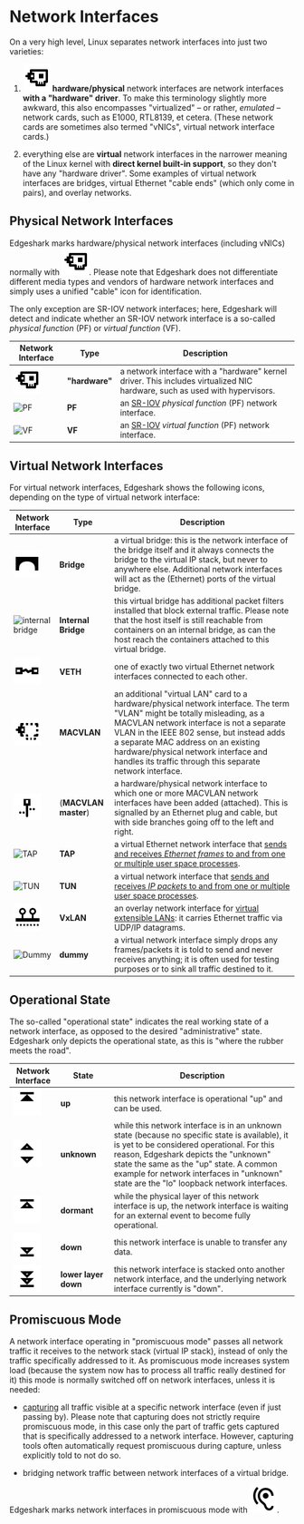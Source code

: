# Network Interfaces

On a very high level, Linux separates network interfaces into just two
varieties:

1. ![HW network interface](_media/icons/nifs/HardwareNic.svg ':class=mdicon :no-zoom')
   **hardware/physical** network interfaces are network interfaces **with a
   "hardware" driver**. To make this terminology slightly more awkward, this
   also encompasses "virtualized" – or rather, *emulated* – network cards, such
   as E1000, RTL8139, et cetera. (These network cards are sometimes also termed
   "vNICs", virtual network interface cards.)

2. everything else are **virtual** network interfaces in the narrower meaning of
   the Linux kernel with **direct kernel built-in support**, so they don't have
   any "hardware driver". Some examples of virtual network interfaces are
   bridges, virtual Ethernet "cable ends" (which only come in pairs), and
   overlay networks.

## Physical Network Interfaces

Edgeshark marks hardware/physical network interfaces (including vNICs) normally
with ![HW network interface](_media/icons/nifs/HardwareNic.svg ':class=mdicon
:no-zoom'). Please note that Edgeshark does not differentiate different media
types and vendors of hardware network interfaces and simply uses a unified
"cable" icon for identification.

The only exception are SR-IOV network interfaces; here, Edgeshark will detect
and indicate whether an SR-IOV network interface is a so-called _physical
function_ (PF) or _virtual function_ (VF).

| Network Interface | Type | Description |
| --- | --- | --- |
| ![HW](_media/icons/nifs/HardwareNic.svg ':class=mdicon :no-zoom') | **"hardware"** | a network interface with a "hardware" kernel driver. This includes virtualized NIC hardware, such as used with hypervisors. |
| ![PF](_media/icons/nifs/HardwareNicPF.svg ':class=mdicon :no-zoom') | **PF** | an [SR-IOV](https://en.wikipedia.org/wiki/Single-root_input/output_virtualization) _physical function_ (PF) network interface. |
| ![VF](_media/icons/nifs/HardwareNicVF.svg ':class=mdicon :no-zoom') | **VF** | an [SR-IOV](https://en.wikipedia.org/wiki/Single-root_input/output_virtualization) _virtual function_ (PF) network interface. |

## Virtual Network Interfaces

For virtual network interfaces, Edgeshark shows the following icons, depending
on the type of virtual network interface:

| Network Interface | Type | Description |
| --- | --- | --- |
| ![bridge](_media/icons/nifs/Bridge.svg ':class=mdicon :no-zoom') | **Bridge** | a virtual bridge: this is the network interface of the bridge itself and it always connects the bridge to the virtual IP stack, but never to anywhere else. Additional network interfaces will act as the (Ethernet) ports of the virtual bridge. |
| ![internal bridge](_media/icons/nifs/BridgeInternal.svg ':class=mdicon :no-zoom') | **Internal Bridge** | this virtual bridge has additional packet filters installed that block external traffic. Please note that the host itself is still reachable from containers on an internal bridge, as can the host reach the containers attached to this virtual bridge. |
| ![VETH](_media/icons/nifs/Veth.svg ':class=mdicon :no-zoom') | **VETH** | one of exactly two virtual Ethernet network interfaces connected to each other. |
| ![MACVLAN](_media/icons/nifs/Macvlan.svg ':class=mdicon :no-zoom') | **MACVLAN** | an additional "virtual LAN" card to a hardware/physical network interface. The term "VLAN" might be totally misleading, as a MACVLAN network interface is not a separate VLAN in the IEEE 802 sense, but instead adds a separate MAC address on an existing hardware/physical network interface and handles its traffic through this separate network interface. |
| ![MACVLAN master](_media/icons/nifs/MacvlanMaster.svg ':class=mdicon :no-zoom') | (**MACVLAN master**) | a hardware/physical network interface to which one or more MACVLAN network interfaces have been added (attached). This is signalled by an Ethernet plug and cable, but with side branches going off to the left and right. |
| ![TAP](_media/icons/nifs/Tap.svg ':class=mdicon :no-zoom') | **TAP** | a virtual Ethernet network interface that [sends and receives _Ethernet frames_ to and from one or multiple user space processes](https://www.kernel.org/doc/html/v5.8/networking/tuntap.html). |
| ![TUN](_media/icons/nifs/Tun.svg ':class=mdicon :no-zoom') | **TUN** | a virtual network interface that [sends and receives _IP packets_ to and from one or multiple user space processes](https://www.kernel.org/doc/html/v5.8/networking/tuntap.html). |
| ![VxLAN](_media/icons/nifs/Overlay.svg ':class=mdicon :no-zoom') | **VxLAN** | an overlay network interface for [virtual extensible LANs](https://en.wikipedia.org/wiki/Virtual_Extensible_LAN): it carries Ethernet traffic via UDP/IP datagrams. |
| ![Dummy](_media/icons/nifs/Dummy.svg ':class=mdicon :no-zoom') | **dummy** | a virtual network interface simply drops any frames/packets it is told to send and never receives anything; it is often used for testing purposes or to sink all traffic destined to it. |

## Operational State

The so-called "operational state" indicates the real working state of a network
interface, as opposed to the desired "administrative" state. Edgeshark only
depicts the operational state, as this is "where the rubber meets the road".

| Network Interface | State | Description |
| --- | --- | --- |
| ![operstate up](_media/icons/operstates/Up.svg ':class=mdicon :no-zoom') | **up** | this network interface is operational "up" and can be used. |
| ![operstate unknown](_media/icons/operstates/Unknown.svg ':class=mdicon :no-zoom') | **unknown** | while this network interface is in an unknown state (because no specific state is available), it is yet to be considered operational. For this reason, Edgeshark depicts the "unknown" state the same as the "up" state. A common example for network interfaces in "unknown" state are the "lo" loopback network interfaces. |
| ![operstate dormant](_media/icons/operstates/Dormant.svg ':class=mdicon :no-zoom') | **dormant** | while the physical layer of this network interface is up, the network interface is waiting for an external event to become fully operational. |
| ![operstate down](_media/icons/operstates/Down.svg ':class=mdicon :no-zoom') | **down** | this network interface is unable to transfer any data. |
| ![operstate lower layer down](_media/icons/operstates/LowerLayerDown.svg ':class=mdicon :no-zoom') | **lower&nbsp;layer down** | this network interface is stacked onto another network interface, and the underlying network interface currently is "down". |

## Promiscuous Mode

A network interface operating in "promiscuous mode" passes all network traffic
it receives to the network stack (virtual IP stack), instead of only the traffic
specifically addressed to it. As promiscuous mode increases system load (because
the system now has to process all traffic really destined for it) this mode is
normally switched off on network interfaces, unless it is needed:

- [capturing](capture) all traffic visible at a specific network interface
  (even if just passing by). Please note that capturing does not strictly
  require promiscuous mode, in this case only the part of traffic gets captured
  that is specifically addressed to a network interface. However, capturing
  tools often automatically request promiscuous during capture, unless
  explicitly told to not do so.

- bridging network traffic between network interfaces of a virtual bridge.

Edgeshark marks network interfaces in promiscuous mode with
![promiscuous mode](_media/icons/Promiscuous.svg ':class=mdicon :no-zoom').
